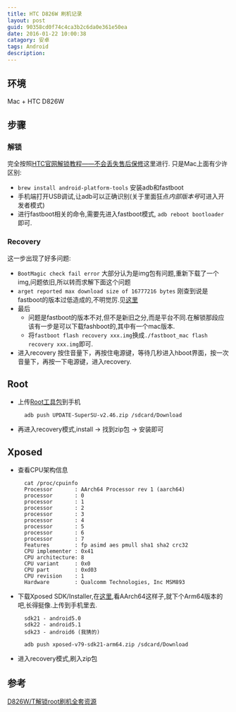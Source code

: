 ```yaml
---
title: HTC D826W 刷机记录
layout: post
guid: 90358cd0f74c4ca3b2c6da0e361e50ea
date: 2016-01-22 10:00:38
catagory: 安卓
tags: Android
description:
---
```


## 环境
Mac + HTC D826W


## 步骤

### 解锁
完全按照[HTC官网解锁教程——不会丢失售后保修](http://bbs.gfan.com/android-7693404-1-1.html)这里进行.
只是Mac上面有少许区别:

* `brew install android-platform-tools` 安装adb和fastboot
* 手机端打开USB调试,让adb可以正确识别(关于里面狂点*内部版本号*可进入开发者模式)
* 进行fastboot相关的命令,需要先进入fastboot模式, `adb reboot bootloader`即可.

### Recovery
这一步出现了好多问题:

* `BootMagic check fail error`
    大部分认为是img包有问题,重新下载了一个img,问题依旧,所以转而求解下面这个问题
* `arget reported max download size of 16777216 bytes`
    刚查到说是fastboot的版本过低造成的,不明觉厉.见[这里](http://www.ai-development.org/forum.php?mod=viewthread&tid=15347)
* 最后
    * 问题是fastboot的版本不对,但不是新旧之分,而是平台不同.在解锁那段应该有一步是可以下载fashboot的,其中有一个mac版本.
    * 将`fastboot flash recovery xxx.img`换成`./fastboot_mac flash recovery xxx.img`即可.
* 进入recovery
    按住音量下，再按住电源键，等待几秒进入hboot界面，按一次音量下，再按一下电源键，进入recovery.


## Root

* 上传[Root工具包](http://bbs.gfan.com/android-8034725-1-1.html)到手机

        adb push UPDATE-SuperSU-v2.46.zip /sdcard/Download

* 再进入recovery模式,install -> 找到zip包 -> 安装即可


## Xposed

* 查看CPU架构信息

        cat /proc/cpuinfo
        Processor       : AArch64 Processor rev 1 (aarch64)
        processor       : 0
        processor       : 1
        processor       : 2
        processor       : 3
        processor       : 4
        processor       : 5
        processor       : 6
        processor       : 7
        Features        : fp asimd aes pmull sha1 sha2 crc32
        CPU implementer : 0x41
        CPU architecture: 8
        CPU variant     : 0x0
        CPU part        : 0xd03
        CPU revision    : 1
        Hardware        : Qualcomm Technologies, Inc MSM893

* 下载Xposed SDK/Installer,在[这里](http://forum.xda-developers.com/showthread.php?t=3034811),看AArch64这样子,就下个Arm64版本的吧,长得挺像.上传到手机里去.

        sdk21 - android5.0
        sdk22 - android5.1
        sdk23 - android6 (我猜的)

        adb push xposed-v79-sdk21-arm64.zip /sdcard/Download

* 进入recovery模式,刷入zip包


## 参考
[D826W/T解锁root刷机全套资源](http://bbs.gfan.com/android-8034733-1-1.html)
